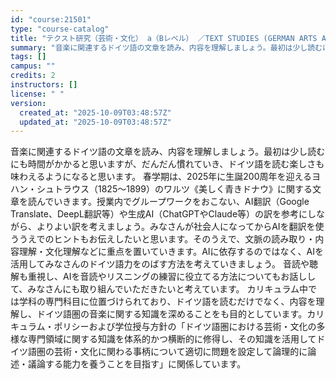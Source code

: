 ```yaml
---
id: "course:21501"
type: "course-catalog"
title: "テクスト研究（芸術・文化） a（Bレベル） ／TEXT STUDIES (GERMAN ARTS AND CULTURE) a"
summary: "音楽に関連するドイツ語の文章を読み、内容を理解しましょう。最初は少し読むにも時間がかかると思いますが、だんだん慣れていき、ドイツ語を読む楽しさも味わえるようになると思います。 春学期は、2025年に生誕200周年を迎えるヨハン・シュトラウス…"
tags: []
campus: ""
credits: 2
instructors: []
license: " "
version:
  created_at: "2025-10-09T03:48:57Z"
  updated_at: "2025-10-09T03:48:57Z"
---
```


音楽に関連するドイツ語の文章を読み、内容を理解しましょう。最初は少し読むにも時間がかかると思いますが、だんだん慣れていき、ドイツ語を読む楽しさも味わえるようになると思います。 春学期は、2025年に生誕200周年を迎えるヨハン・シュトラウス（1825～1899）のワルツ《美しく青きドナウ》に関する文章を読んでいきます。授業内でグループワークをおこない、AI翻訳（Google Translate、DeepL翻訳等）や生成AI（ChatGPTやClaude等）の訳を参考にしながら、よりよい訳を考えましょう。みなさんが社会人になってからAIを翻訳を使ううえでのヒントもお伝えしたいと思います。そのうえで、文脈の読み取り・内容理解・文化理解などに重点を置いていきます。AIに依存するのではなく、AIを活用してみなさんのドイツ語力をのばす方法を考えていきましょう。 音読や聴解も重視し、AIを音読やリスニングの練習に役立てる方法についてもお話しして、みなさんにも取り組んでいただきたいと考えています。 カリキュラム中では学科の専門科目に位置づけられており、ドイツ語を読むだけでなく、内容を理解し、ドイツ語圏の音楽に関する知識を深めることをも目的としています。カリキュラム・ポリシーおよび学位授与方針の「ドイツ語圏における芸術・文化の多様な専門領域に関する知識を体系的かつ横断的に修得し、その知識を活用してドイツ語圏の芸術・文化に関わる事柄について適切に問題を設定して論理的に論述・議論する能力を養うことを目指す」に関係しています。
